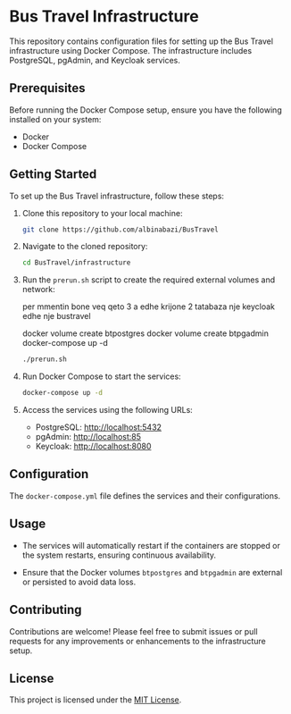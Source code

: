 # Bus Travel Infrastructure

This repository contains configuration files for setting up the Bus Travel infrastructure using Docker Compose. The infrastructure includes PostgreSQL, pgAdmin, and Keycloak services.

## Prerequisites

Before running the Docker Compose setup, ensure you have the following installed on your system:

- Docker
- Docker Compose

## Getting Started

To set up the Bus Travel infrastructure, follow these steps:

1. Clone this repository to your local machine:

   ```bash
   git clone https://github.com/albinabazi/BusTravel
   ```

2. Navigate to the cloned repository:

   ```bash
   cd BusTravel/infrastructure
   ```

3. Run the `prerun.sh` script to create the required external volumes and network:

   per mmentin bone veq qeto 3 a edhe krijone 2 tatabaza nje keycloak edhe nje bustravel

    docker volume create btpostgres
    docker volume create btpgadmin 
    docker-compose up -d           

   ```bash
   ./prerun.sh
   ``` 

4. Run Docker Compose to start the services:

   ```bash
   docker-compose up -d
   ```

5. Access the services using the following URLs:

   - PostgreSQL: [http://localhost:5432](http://localhost:5432)
   - pgAdmin: [http://localhost:85](http://localhost:85)
   - Keycloak: [http://localhost:8080](http://localhost:8080)

## Configuration

The `docker-compose.yml` file defines the services and their configurations.

## Usage

- The services will automatically restart if the containers are stopped or the system restarts, ensuring continuous availability.

- Ensure that the Docker volumes `btpostgres` and `btpgadmin` are external or persisted to avoid data loss.

## 

## Contributing

Contributions are welcome! Please feel free to submit issues or pull requests for any improvements or enhancements to the infrastructure setup.

## License

This project is licensed under the [MIT License](LICENSE).